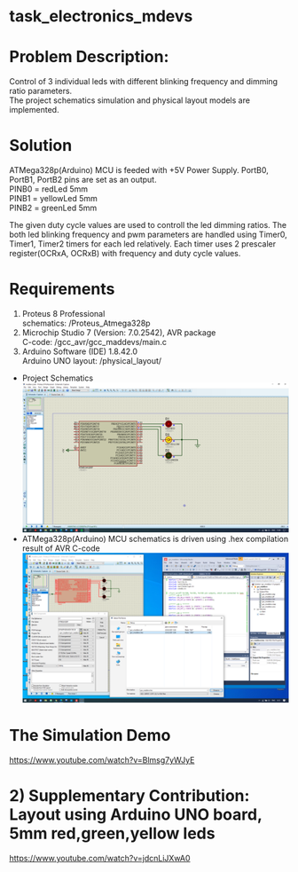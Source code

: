 # task_electronics_mdevs

# Problem Description:
Control of 3 individual leds with different blinking frequency and dimming ratio parameters.\
The project schematics simulation and physical layout models are implemented.

# Solution
ATMega328p(Arduino) MCU is feeded with +5V Power Supply. 
PortB0, PortB1, PortB2 pins are set as an output.\
PINB0 = redLed 5mm \
PINB1 = yellowLed 5mm \
PINB2 = greenLed 5mm

The given duty cycle values are used to controll the led dimming ratios.
The both led blinking frequency and pwm parameters are handled using Timer0, Timer1, Timer2 timers for each led relatively.
Each timer uses 2 prescaler register(OCRxA, OCRxB) with frequency and duty cycle values.

# Requirements
1) Proteus 8 Professional\
schematics: /Proteus_Atmega328p
3) Microchip Studio 7 (Version: 7.0.2542), AVR package\
C-code: /gcc_avr/gcc_maddevs/main.c
4) Arduino Software (IDE) 1.8.42.0\
Arduino UNO layout:  /physical_layout/

* Project Schematics\
![alt text](Proteus_Atmega328p/schematics_colored.png)
* ATMega328p(Arduino) MCU schematics is driven using .hex compilation result of AVR C-code\
![alt text](atmega328p.png)

# The Simulation Demo
https://www.youtube.com/watch?v=Blmsg7yWJyE


# 2) Supplementary Contribution: Layout using Arduino UNO board, 5mm red,green,yellow leds
https://www.youtube.com/watch?v=jdcnLiJXwA0
